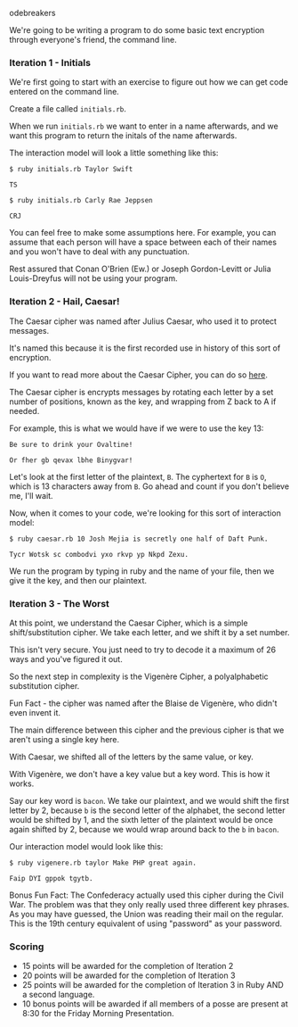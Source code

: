odebreakers

We're going to be writing a program to do some basic text encryption through everyone's friend, the command line.

### Iteration 1 - Initials

We're first going to start with an exercise to figure out how we can get code entered on the command line.

Create a file called `initials.rb`.

When we run `initials.rb` we want to enter in a name afterwards, and we want this program to return the initals of the name afterwards.

The interaction model will look a little something like this:

```
$ ruby initials.rb Taylor Swift

TS

$ ruby initials.rb Carly Rae Jeppsen

CRJ

```

You can feel free to make some assumptions here. For example, you can assume that each person will have a space between each of their names and you won't have to deal with any punctuation. 

Rest assured that Conan O'Brien (Ew.) or Joseph Gordon-Levitt or Julia Louis-Dreyfus will not be using your program.


### Iteration 2 - Hail, Caesar!

The Caesar cipher was named after Julius Caesar, who used it to protect messages.

It's named this because it is the first recorded use in history of this sort of encryption.

If you want to read more about the Caesar Cipher, you can do so [here](https://en.wikipedia.org/wiki/Caesar_cipher).

The Caesar cipher is encrypts messages by rotating each letter by a set number of positions, known as the key,  and wrapping from Z back to A if needed.

For example, this is what we would have if we were to use the key 13:

```
Be sure to drink your Ovaltine!

Or fher gb qevax lbhe Binygvar!
```

Let's look at the first letter of the plaintext, `B`. The cyphertext for `B` is `O`, which is 13 characters away from `B`. Go ahead and count if you don't believe me, I'll wait.

Now, when it comes to your code, we're looking for this sort of interaction model:

```
$ ruby caesar.rb 10 Josh Mejia is secretly one half of Daft Punk.

Tycr Wotsk sc combodvi yxo rkvp yp Nkpd Zexu.

```

We run the program by typing in ruby and the name of your file, then we give it the key, and then our plaintext. 


### Iteration 3 - The Worst

At this point, we understand the Caesar Cipher, which is a simple shift/substitution cipher. We take each letter, and we shift it by a set number.

This isn't very secure. You just need to try to decode it a maximum of 26 ways and you've figured it out.

So the next step in complexity is the Vigenère Cipher, a polyalphabetic substitution cipher.

Fun Fact - the cipher was named after the Blaise de Vigenère, who didn't even invent it. 

The main difference between this cipher and the previous cipher is that we aren't using a single key here. 

With Caesar, we shifted all of the letters by the same value, or key.

With Vigenère, we don't have a key value but a key word. This is how it works.

Say our key word is `bacon`. We take our plaintext, and we would shift the first letter by 2, because `b` is the second letter of the alphabet, the second letter would be shifted by 1,
and the sixth letter of the plaintext would be once again shifted by 2, because we would wrap around back to the `b` in `bacon`.

Our interaction model would look like this:

```
$ ruby vigenere.rb taylor Make PHP great again.

Faip DYI gppok tgytb.
```  

Bonus Fun Fact: The Confederacy actually used this cipher during the Civil War. The problem was that they only really used three different key phrases. As you may have guessed, the Union was reading their mail on the regular. This is the 19th century equivalent of using "password" as your password.

### Scoring

* 15 points will be awarded for the completion of Iteration 2
* 20 points will be awarded for the completion of Iteration 3
* 25 points will be awarded for the completion of Iteration 3 in Ruby AND a second language.
* 10 bonus points will be awarded if all members of a posse are present at 8:30 for the Friday Morning Presentation.
